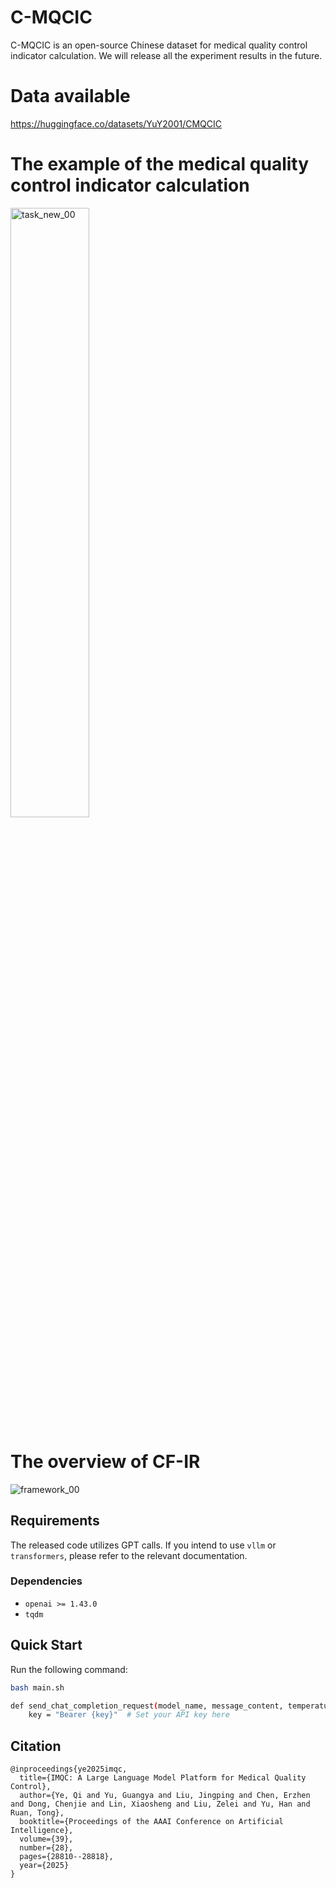 # C-MQCIC

C-MQCIC is an open-source Chinese dataset for medical quality control indicator calculation. We will release all the experiment results in the future.

# Data available

https://huggingface.co/datasets/YuY2001/CMQCIC

# The example of the medical quality control indicator calculation

<img src="https://github.com/user-attachments/assets/6ef83434-4c1e-41d1-9d87-1620d00dfe19" alt="task_new_00" width="50%" />

# The overview of CF-IR
![framework_00](https://github.com/user-attachments/assets/80ed6737-880e-4146-bd0f-735b31516e47)


## Requirements

The released code utilizes GPT calls. If you intend to use `vllm` or `transformers`, please refer to the relevant documentation.

### Dependencies
- `openai >= 1.43.0`
- `tqdm`

## Quick Start

Run the following command:

```bash
bash main.sh

def send_chat_completion_request(model_name, message_content, temperature=0.01):
    key = "Bearer {key}"  # Set your API key here

```

## Citation

```
@inproceedings{ye2025imqc,
  title={IMQC: A Large Language Model Platform for Medical Quality Control},
  author={Ye, Qi and Yu, Guangya and Liu, Jingping and Chen, Erzhen and Dong, Chenjie and Lin, Xiaosheng and Liu, Zelei and Yu, Han and Ruan, Tong},
  booktitle={Proceedings of the AAAI Conference on Artificial Intelligence},
  volume={39},
  number={28},
  pages={28810--28818},
  year={2025}
}
```
